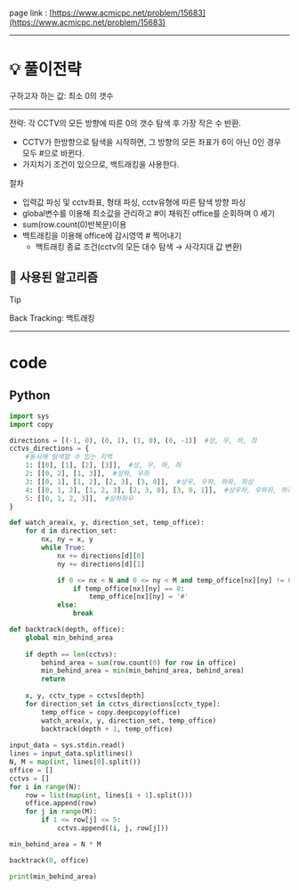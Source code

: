 page link : [https://www.acmicpc.net/problem/15683](https://www.acmicpc.net/problem/15683)

---

# 💡 풀이전략

구하고자 하는 값: 최소 0의 갯수

---

전략: 각 CCTV의 모든 방향에 따른 0의 갯수 탐색 후 가장 작은 수 반환.

- CCTV가 한방향으로 탐색을 시작하면, 그 방향의 모든 좌표가 6이 아닌 0인 경우 모두 #으로 바뀐다.
- 가지치기 조건이 있으므로, 백트래킹을 사용한다.

절차

- 입력값 파싱 및 cctv좌표, 형태 파싱, cctv유형에 따른 탐색 방향 파싱
- global변수를 이용해 최소값을 관리하고 #이 채워진 office를 순회하며 0 세기
- sum(row.count(0)반복문)이용
- 백트래킹을 이용해 office에 감시영역 # 찍어내기
    - 백트래킹 종료 조건(cctv의 모든 대수 탐색 → 사각지대 값 변환)

## 🎨 사용된 알고리즘

> [!tip]
> Back Tracking: 백트래킹

---

# code

## Python

```python
import sys
import copy

directions = [(-1, 0), (0, 1), (1, 0), (0, -1)]  #상, 우, 하, 좌
cctvs_directions = {
    #동시에 탐색할 수 있는 지역
    1: [[0], [1], [2], [3]],  #상, 우, 하, 좌
    2: [[0, 2], [1, 3]],  #상하, 우좌
    3: [[0, 1], [1, 2], [2, 3], [3, 0]],  #상우, 우하, 하좌, 좌상
    4: [[0, 1, 2], [1, 2, 3], [2, 3, 0], [3, 0, 1]],  #상우하, 우하좌, 하좌상, 좌상우
    5: [[0, 1, 2, 3]],  #상하좌우
}

def watch_area(x, y, direction_set, temp_office):
    for d in direction_set:
        nx, ny = x, y
        while True:
            nx += directions[d][0]
            ny += directions[d][1]

            if 0 <= nx < N and 0 <= ny < M and temp_office[nx][ny] != 6:
                if temp_office[nx][ny] == 0:
                    temp_office[nx][ny] = '#'
            else:
                break

def backtrack(depth, office):
    global min_behind_area
    
    if depth == len(cctvs):
        behind_area = sum(row.count(0) for row in office)
        min_behind_area = min(min_behind_area, behind_area)
        return
    
    x, y, cctv_type = cctvs[depth]
    for direction_set in cctvs_directions[cctv_type]:
        temp_office = copy.deepcopy(office)
        watch_area(x, y, direction_set, temp_office)
        backtrack(depth + 1, temp_office)
            
input_data = sys.stdin.read()
lines = input_data.splitlines()
N, M = map(int, lines[0].split())
office = []
cctvs = []
for i in range(N):
    row = list(map(int, lines[i + 1].split()))
    office.append(row)
    for j in range(M):
        if 1 <= row[j] <= 5:
            cctvs.append((i, j, row[j]))

min_behind_area = N * M

backtrack(0, office)

print(min_behind_area)
```
